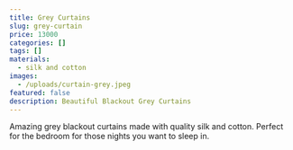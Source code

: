 ```yaml
---
title: Grey Curtains
slug: grey-curtain
price: 13000
categories: []
tags: []
materials:
  - silk and cotton
images:
  - /uploads/curtain-grey.jpeg
featured: false
description: Beautiful Blackout Grey Curtains
---
```

Amazing grey blackout curtains made with quality silk and cotton. Perfect for the bedroom for those nights you want to sleep in.
